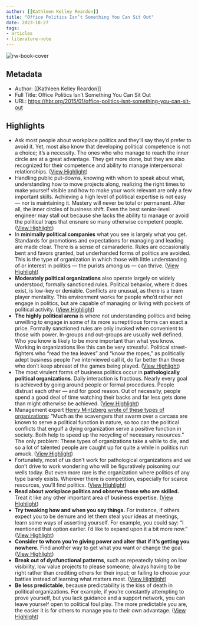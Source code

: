 ```yaml
---
author: [[Kathleen Kelley Reardon]]
title: "Office Politics Isn’t Something You Can Sit Out"
date: 2023-10-27
tags: 
- articles
- literature-note
---
```

![rw-book-cover](https://hbr.org/resources/images/article_assets/2015/01/JAN15_12_144058318.jpg)

## Metadata
- Author: [[Kathleen Kelley Reardon]]
- Full Title: Office Politics Isn’t Something You Can Sit Out
- URL: https://hbr.org/2015/01/office-politics-isnt-something-you-can-sit-out

## Highlights
- Ask most people about workplace politics and they’ll say they’d prefer to avoid it. Yet, most also know that developing political competence is not a choice; it’s a necessity. The ones who who manage to reach the inner circle are at a great advantage. They get more done, but they are also recognized for their competence and ability to manage interpersonal relationships. ([View Highlight](https://read.readwise.io/read/01hdrn8r5be1vysr4vaq7jy65h))
- Handling public put-downs, knowing with whom to speak about what, understanding how to move projects along, realizing the right times to make yourself visible and how to make your work relevant are only a few important skills. Achieving a high level of political expertise is not easy — nor is maintaining it. Mastery will never be total or permanent. After all, the inner circles of business shift. Even the best senior-level engineer may stall out because she lacks the ability to manage or avoid the political traps that ensnare so many otherwise competent people. ([View Highlight](https://read.readwise.io/read/01hdrnact7p4m820fzjx1rq3vy))
- In **minimally political companies** what you see is largely what you get. Standards for promotions and expectations for managing and leading are made clear. There is a sense of camaraderie. Rules are occasionally bent and favors granted, but underhanded forms of politics are avoided. This is the type of organization in which those with little understanding of or interest in politics — the purists among us — can thrive. ([View Highlight](https://read.readwise.io/read/01hdrnb7awdwqnjbnd2k89jqg3))
- **Moderately political organizations** also operate largely on widely understood, formally sanctioned rules. Political behavior, where it does exist, is low-key or deniable. Conflicts are unusual, as there is a team player mentality. This environment works for people who’d rather not engage in politics, but are capable of managing or living with pockets of political activity. ([View Highlight](https://read.readwise.io/read/01hdrnbpx8h411xmxkmh415m9n))
- **The highly political arena** is where not understanding politics and being unwilling to engage in some of its more surreptitious forms can exact a price. Formally sanctioned rules are only invoked when convenient to those with power. In-groups and out-groups are usually well defined. Who you know is likely to be more important than what you know. Working in organizations like this can be very stressful. Political street-fighters who “read the tea leaves” and “know the ropes,” as politically adept business people I’ve interviewed call it, do far better than those who don’t keep abreast of the games being played. ([View Highlight](https://read.readwise.io/read/01hdrncq5jc2wta9jdry6tetqq))
- The most virulent forms of business politics occur in **pathologically political organizations**. Daily interaction is fractious. Nearly every goal is achieved by going around people or formal procedures. People distrust each other — and for good reason. Out of necessity, people spend a good deal of time watching their backs and far less gets done than might otherwise be achieved. ([View Highlight](https://read.readwise.io/read/01hdrnds7m8qfm84r7jgfpdzp8))
- Management expert [Henry Mintzberg wrote of these types of organizations](http://onlinelibrary.wiley.com/doi/10.1111/j.1467-6486.1985.tb00069.x/abstract): “Much as the scavengers that swarm over a carcass are known to serve a political function in nature, so too can the political conflicts that engulf a dying organization serve a positive function in society. Both help to speed up the recycling of necessary resources.” The only problem: These types of organizations take a while to die, and so a lot of talented people are caught up for quite a while in politics run amuck. ([View Highlight](https://read.readwise.io/read/01hdrnepyp81drne5wgx5rfbth))
- Fortunately, most of us don’t work for pathological organizations and we don’t drive to work wondering who will be figuratively poisoning our wells today. But even more rare is the organization where politics of any type barely exists. Wherever there is competition, especially for scarce resources, you’ll find politics. ([View Highlight](https://read.readwise.io/read/01hdrnet3xkemqbb794k5wkwn1))
- **Read about workplace politics and observe those who are skilled.** Treat it like any other important area of business expertise. ([View Highlight](https://read.readwise.io/read/01hdrnffn4adbevx2grsfev80s))
- **Try tweaking how and when you say things.** For instance, if others expect you to be demure and let them steal your ideas at meetings, learn some ways of asserting yourself. For example, you could say: “I mentioned that option earlier. I’d like to expand upon it a bit more now.” ([View Highlight](https://read.readwise.io/read/01hdrnfsmdhsvrbdv1smyh7twk))
- **Consider to whom you’re giving power and alter that if it’s getting you nowhere.** Find another way to get what you want or change the goal. ([View Highlight](https://read.readwise.io/read/01hdrng23wvs7rk0k8cddjpdf0))
- **Break out of dysfunctional patterns**, such as repeatedly taking on low visibility, low value projects to please someone; always having to be right rather than crediting others for their input; or failing to choose your battles instead of learning what matters most. ([View Highlight](https://read.readwise.io/read/01hdrngqmwtcrx9jwnwmkpgqww))
- **Be less predictable**, because predictability is the kiss of death in political organizations. For example, if you’re constantly attempting to prove yourself, but you lack guidance and a support network, you can leave yourself open to political foul play. The more predictable you are, the easier it is for others to manage you to their own advantage. ([View Highlight](https://read.readwise.io/read/01hdrnhdhexz83bb0pqmwatjc9))
